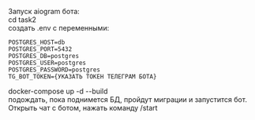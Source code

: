 Запуск aiogram бота:  
cd task2  
создать .env с переменными:  
```
POSTGRES_HOST=db  
POSTGRES_PORT=5432  
POSTGRES_DB=postgres  
POSTGRES_USER=postgres  
POSTGRES_PASSWORD=postgres  
TG_BOT_TOKEN={УКАЗАТЬ ТОКЕН ТЕЛЕГРАМ БОТА}
```
docker-compose up -d --build  
подождать, пока поднимется БД, пройдут миграции и запустится бот.  
Открыть чат с ботом, нажать команду /start  
